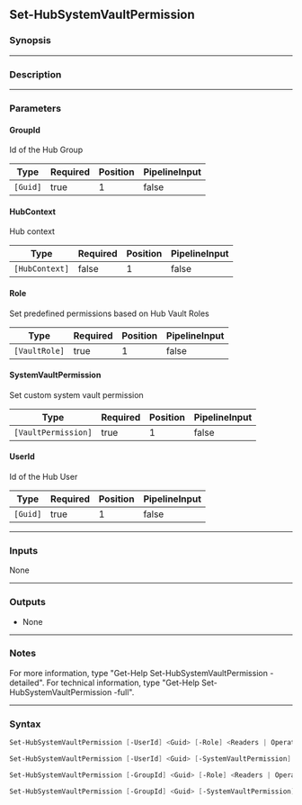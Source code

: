 Set-HubSystemVaultPermission
----------------------------

### Synopsis

---

### Description

---

### Parameters
#### **GroupId**
Id of the Hub Group

|Type    |Required|Position|PipelineInput|
|--------|--------|--------|-------------|
|`[Guid]`|true    |1       |false        |

#### **HubContext**
Hub context

|Type          |Required|Position|PipelineInput|
|--------------|--------|--------|-------------|
|`[HubContext]`|false   |1       |false        |

#### **Role**
Set predefined permissions based on Hub Vault Roles

|Type         |Required|Position|PipelineInput|
|-------------|--------|--------|-------------|
|`[VaultRole]`|true    |1       |false        |

#### **SystemVaultPermission**
Set custom system vault permission

|Type               |Required|Position|PipelineInput|
|-------------------|--------|--------|-------------|
|`[VaultPermission]`|true    |1       |false        |

#### **UserId**
Id of the Hub User

|Type    |Required|Position|PipelineInput|
|--------|--------|--------|-------------|
|`[Guid]`|true    |1       |false        |

---

### Inputs
None

---

### Outputs
* None

---

### Notes
For more information, type "Get-Help Set-HubSystemVaultPermission -detailed". For technical information, type "Get-Help Set-HubSystemVaultPermission -full".

---

### Syntax
```PowerShell
Set-HubSystemVaultPermission [-UserId] <Guid> [-Role] <Readers | Operators | Contributors | Managers> [[-HubContext] <HubContext>] [<CommonParameters>]
```
```PowerShell
Set-HubSystemVaultPermission [-UserId] <Guid> [-SystemVaultPermission] <VaultPermission> [[-HubContext] <HubContext>] [<CommonParameters>]
```
```PowerShell
Set-HubSystemVaultPermission [-GroupId] <Guid> [-Role] <Readers | Operators | Contributors | Managers> [[-HubContext] <HubContext>] [<CommonParameters>]
```
```PowerShell
Set-HubSystemVaultPermission [-GroupId] <Guid> [-SystemVaultPermission] <VaultPermission> [[-HubContext] <HubContext>] [<CommonParameters>]
```
